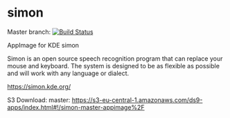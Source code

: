 # simon
Master branch:
[![Build Status](http://aci.pangea.pub/job/simon-master-appimage/badge/icon)](http://aci.pangea.pub/job/simon-master-appimage/)

AppImage for KDE simon

Simon is an open source speech recognition program that can replace your mouse and keyboard. The system is designed to be as flexible as possible and will work with any language or dialect.

https://simon.kde.org/

S3 Download:
master:
https://s3-eu-central-1.amazonaws.com/ds9-apps/index.html#!/simon-master-appimage%2F

